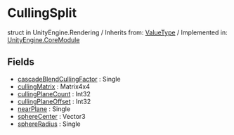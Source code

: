 # CullingSplit
struct in UnityEngine.Rendering
 / Inherits from: <a href="https://docs.unity3d.com/6000.0/Documentation/ScriptReference/ValueType.html">ValueType</a> / Implemented in: <a href="https://docs.unity3d.com/6000.0/Documentation/ScriptReference/UnityEngine.CoreModule.html">UnityEngine.CoreModule</a>

## Fields
- <a href="https://docs.unity3d.com/6000.0/Documentation/ScriptReference/CullingSplit-cascadeBlendCullingFactor.html">cascadeBlendCullingFactor</a> : Single
- <a href="https://docs.unity3d.com/6000.0/Documentation/ScriptReference/CullingSplit-cullingMatrix.html">cullingMatrix</a> : Matrix4x4
- <a href="https://docs.unity3d.com/6000.0/Documentation/ScriptReference/CullingSplit-cullingPlaneCount.html">cullingPlaneCount</a> : Int32
- <a href="https://docs.unity3d.com/6000.0/Documentation/ScriptReference/CullingSplit-cullingPlaneOffset.html">cullingPlaneOffset</a> : Int32
- <a href="https://docs.unity3d.com/6000.0/Documentation/ScriptReference/CullingSplit-nearPlane.html">nearPlane</a> : Single
- <a href="https://docs.unity3d.com/6000.0/Documentation/ScriptReference/CullingSplit-sphereCenter.html">sphereCenter</a> : Vector3
- <a href="https://docs.unity3d.com/6000.0/Documentation/ScriptReference/CullingSplit-sphereRadius.html">sphereRadius</a> : Single
